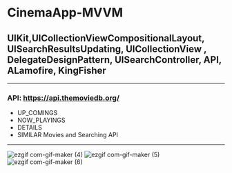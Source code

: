 # CinemaApp-MVVM
## UIKit,UICollectionViewCompositionalLayout, UISearchResultsUpdating, UICollectionView , DelegateDesignPattern, UISearchController, API, ALamofire, KingFisher
____________________
### API:  https://api.themoviedb.org/
- UP_COMINGS
- NOW_PLAYINGS
- DETAILS 
- SIMILAR Movies and Searching API
____________________


![ezgif com-gif-maker (4)](https://user-images.githubusercontent.com/13710309/162626558-57846210-34e2-49d3-b909-83a4e964f1b9.gif)
![ezgif com-gif-maker (5)](https://user-images.githubusercontent.com/13710309/162626589-e9e16ceb-fada-48da-b3ec-7be371e2d6e2.gif)
![ezgif com-gif-maker (6)](https://user-images.githubusercontent.com/13710309/162626722-c349f4f3-93e2-4d67-9228-79cf272e6e0a.gif)
